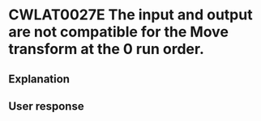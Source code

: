 # CWLAT0027E The input and output are not compatible for the Move transform at the 0 run order.

## Explanation

## User response